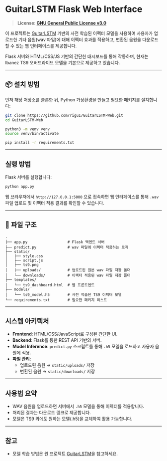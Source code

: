 # GuitarLSTM Flask Web Interface

> **License: [GNU General Public License v3.0](LICENSE)**

이 프로젝트는 [GuitarLSTM](https://github.com/GuitarML/GuitarLSTM) 기반의 사전 학습된 이펙터 모델을 사용하여 사용자가 업로드한 기타 음원(wav 파일)에 대해 이펙터 효과를 적용하고, 변환된 음원을 다운로드할 수 있는 웹 인터페이스를 제공합니다.

Flask 서버와 HTML/CSS/JS 기반의 간단한 대시보드를 통해 작동하며, 현재는 Ibanez TS9 오버드라이브 모델을 기본으로 제공하고 있습니다.

---

## 📦 설치 방법

먼저 해당 저장소를 클론한 뒤, Python 가상환경을 만들고 필요한 패키지를 설치합니다:

```bash
git clone https://github.com/rigu1/GuitarLSTM-Web.git
cd GuitarLSTM-Web

python3 -m venv venv
source venv/bin/activate

pip install -r requirements.txt
```

---

## 실행 방법

Flask 서버를 실행합니다:

```bash
python app.py
```

웹 브라우저에서 `http://127.0.0.1:5000` 으로 접속하면 웹 인터페이스를 통해 `.wav` 파일 업로드 및 이펙터 적용 결과를 확인할 수 있습니다.

---

## 📂 파일 구조

```
.
├── app.py                  # Flask 백엔드 서버
├── predict.py              # wav 파일에 이펙터 적용하는 로직
├── static/
│   ├── style.css
│   ├── script.js
│   ├── ts9.png
│   ├── uploads/            # 업로드된 원본 wav 파일 저장 폴더
│   └── downloads/          # 이펙터 적용된 wav 파일 저장 폴더
├── templates/
│   └── ts9_dashboard.html  # 웹 프론트엔드
├── models/
│   └── ts9_model.h5        # 사전 학습된 TS9 이펙터 모델
└── requirements.txt        # 필요한 패키지 리스트
```

---

## 시스템 아키텍처

- **Frontend**: HTML/CSS/JavaScript로 구성된 간단한 UI.
- **Backend**: Flask를 통한 REST API 기반의 서버.
- **Model Inference**: `predict.py` 스크립트를 통해 `.h5` 모델을 로드하고 사용자 음원에 적용.
- **파일 관리**:
  - 업로드된 음원 → `static/uploads/` 저장
  - 변환된 음원 → `static/downloads/` 저장

---

## 사용법 요약

- WAV 음원을 업로드하면 서버에서 `.h5` 모델을 통해 이펙터를 적용합니다.
- 처리된 결과는 다운로드 링크로 제공합니다.
- 모델은 TS9 외에도 원하는 모델(.h5)을 교체하여 활용 가능합니다.

---

## 참고

- 모델 학습 방법은 원 프로젝트 [GuitarLSTM](https://github.com/GuitarML/GuitarLSTM)을 참고하세요.
